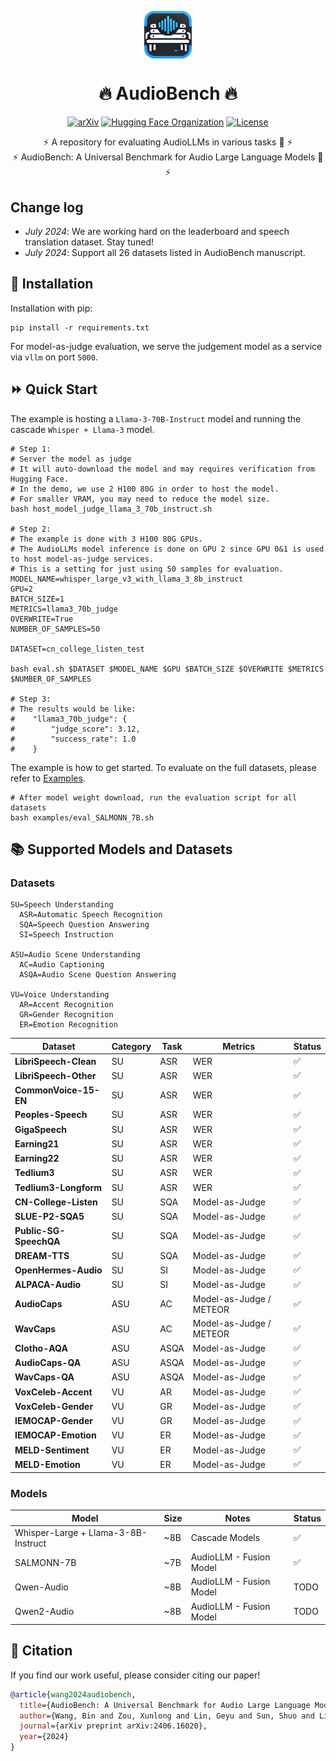 <p align="center">
  <img src="assets/logo.png" alt="Prometheus-Logo" style="width: 15%; display: block; margin: auto;">
</p>

<h1 align="center">🔥 AudioBench 🔥</h1>


<p align="center">
  <a href="https://arxiv.org/abs/2406.16020"><img src="https://img.shields.io/badge/arXiv-2406.16020-b31b1b.svg" alt="arXiv"></a>
  <a href="https://huggingface.co/AudioLLMs"><img src="https://img.shields.io/badge/Hugging%20Face-Organization-ff9d00" alt="Hugging Face Organization"></a>
  <a href="https://huggingface.co/spaces/AudioLLMs/AudioBench-Leaderboard"><img src="https://img.shields.io/badge/AudioBench-Leaderboard-g41b1b.svg" alt="License"></a>
</p>

<p align="center">
  ⚡ A repository for evaluating AudioLLMs in various tasks 🚀 ⚡ <br>
  ⚡ AudioBench: A Universal Benchmark for Audio Large Language Models 🚀 ⚡ <br>
</p>

## Change log

* *July 2024*: We are working hard on the leaderboard and speech translation dataset. Stay tuned!
* *July 2024*: Support all 26 datasets listed in AudioBench manuscript.



## 🔧 Installation

Installation with pip:
```shell
pip install -r requirements.txt
```
For model-as-judge evaluation, we serve the judgement model as a service via `vllm` on port `5000`.


## ⏩ Quick Start

The example is hosting a `Llama-3-70B-Instruct` model and running the cascade `Whisper + Llama-3` model.
```shell
# Step 1:
# Server the model as judge
# It will auto-download the model and may requires verification from Hugging Face.
# In the demo, we use 2 H100 80G in order to host the model.
# For smaller VRAM, you may need to reduce the model size.
bash host_model_judge_llama_3_70b_instruct.sh

# Step 2:
# The example is done with 3 H100 80G GPUs.
# The AudioLLMs model inference is done on GPU 2 since GPU 0&1 is used to host model-as-judge services.
# This is a setting for just using 50 samples for evaluation.
MODEL_NAME=whisper_large_v3_with_llama_3_8b_instruct
GPU=2
BATCH_SIZE=1
METRICS=llama3_70b_judge
OVERWRITE=True
NUMBER_OF_SAMPLES=50

DATASET=cn_college_listen_test

bash eval.sh $DATASET $MODEL_NAME $GPU $BATCH_SIZE $OVERWRITE $METRICS $NUMBER_OF_SAMPLES

# Step 3:
# The results would be like:
#    "llama3_70b_judge": {
#        "judge_score": 3.12,
#        "success_rate": 1.0
#    }

```
The example is how to get started. To evaluate on the full datasets, please refer to [Examples](./examples/).

```shell
# After model weight download, run the evaluation script for all datasets
bash examples/eval_SALMONN_7B.sh
```


## 📚 Supported Models and Datasets

### Datasets
```
SU=Speech Understanding
  ASR=Automatic Speech Recognition
  SQA=Speech Question Answering
  SI=Speech Instruction

ASU=Audio Scene Understanding
  AC=Audio Captioning
  ASQA=Audio Scene Question Answering

VU=Voice Understanding
  AR=Accent Recognition
  GR=Gender Recognition
  ER=Emotion Recognition
```

|Dataset|Category|Task|Metrics|Status|
|---|---|---|---|---|
|**LibriSpeech-Clean**|SU|ASR|WER|✅|
|**LibriSpeech-Other**|SU|ASR|WER|✅|
|**CommonVoice-15-EN**|SU|ASR|WER|✅|
|**Peoples-Speech**|SU|ASR|WER|✅|
|**GigaSpeech**|SU|ASR|WER|✅|
|**Earning21**|SU|ASR|WER|✅|
|**Earning22**|SU|ASR|WER|✅|
|**Tedlium3**|SU|ASR|WER|✅|
|**Tedlium3-Longform**|SU|ASR|WER|✅|
|**CN-College-Listen**|SU|SQA|Model-as-Judge|✅|
|**SLUE-P2-SQA5**|SU|SQA|Model-as-Judge|✅|
|**Public-SG-SpeechQA**|SU|SQA|Model-as-Judge|✅|
|**DREAM-TTS**|SU|SQA|Model-as-Judge|✅|
|**OpenHermes-Audio**|SU|SI|Model-as-Judge|✅|
|**ALPACA-Audio**|SU|SI|Model-as-Judge|✅|
|**AudioCaps**|ASU|AC|Model-as-Judge / METEOR|✅|
|**WavCaps**|ASU|AC|Model-as-Judge / METEOR|✅|
|**Clotho-AQA**|ASU|ASQA|Model-as-Judge|✅|
|**AudioCaps-QA**|ASU|ASQA|Model-as-Judge|✅|
|**WavCaps-QA**|ASU|ASQA|Model-as-Judge|✅|
|**VoxCeleb-Accent**|VU|AR|Model-as-Judge|✅|
|**VoxCeleb-Gender**|VU|GR|Model-as-Judge|✅|
|**IEMOCAP-Gender**|VU|GR|Model-as-Judge|✅|
|**IEMOCAP-Emotion**|VU|ER|Model-as-Judge|✅|
|**MELD-Sentiment**|VU|ER|Model-as-Judge|✅|
|**MELD-Emotion**|VU|ER|Model-as-Judge|✅|


### Models
|Model|Size|Notes|Status|
|---|---|---|---|
|Whisper-Large + Llama-3-8B-Instruct|~8B|Cascade Models|✅|
|SALMONN-7B|~7B|AudioLLM - Fusion Model|✅|
|Qwen-Audio|~8B|AudioLLM - Fusion Model|TODO|
|Qwen2-Audio|~8B|AudioLLM - Fusion Model|TODO|


## 📖 Citation
If you find our work useful, please consider citing our paper!
```bibtex
@article{wang2024audiobench,
  title={AudioBench: A Universal Benchmark for Audio Large Language Models},
  author={Wang, Bin and Zou, Xunlong and Lin, Geyu and Sun, Shuo and Liu, Zhuohan and Zhang, Wenyu and Liu, Zhengyuan and Aw, AiTi and Chen, Nancy F},
  journal={arXiv preprint arXiv:2406.16020},
  year={2024}
}
```

